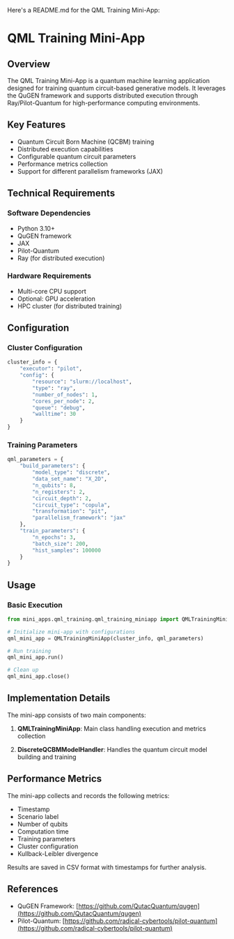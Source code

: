 Here's a README.md for the QML Training Mini-App:

# QML Training Mini-App

## Overview
The QML Training Mini-App is a quantum machine learning application designed for training quantum circuit-based generative models. It leverages the QuGEN framework and supports distributed execution through Ray/Pilot-Quantum for high-performance computing environments.

## Key Features
- Quantum Circuit Born Machine (QCBM) training
- Distributed execution capabilities
- Configurable quantum circuit parameters
- Performance metrics collection
- Support for different parallelism frameworks (JAX)


## Technical Requirements

### Software Dependencies
- Python 3.10+
- QuGEN framework
- JAX
- Pilot-Quantum
- Ray (for distributed execution)

### Hardware Requirements
- Multi-core CPU support
- Optional: GPU acceleration
- HPC cluster (for distributed training)

## Configuration

### Cluster Configuration
```python
cluster_info = {
    "executor": "pilot",
    "config": {
        "resource": "slurm://localhost",
        "type": "ray",
        "number_of_nodes": 1,
        "cores_per_node": 2,
        "queue": "debug",
        "walltime": 30
    }
}
```

### Training Parameters
```python
qml_parameters = {
    "build_parameters": {
        "model_type": "discrete",
        "data_set_name": "X_2D",
        "n_qubits": 8,
        "n_registers": 2,
        "circuit_depth": 2,
        "circuit_type": "copula",
        "transformation": "pit",
        "parallelism_framework": "jax"
    },
    "train_parameters": {
        "n_epochs": 3,
        "batch_size": 200,
        "hist_samples": 100000
    }
}
```

## Usage

### Basic Execution
```python
from mini_apps.qml_training.qml_training_miniapp import QMLTrainingMiniApp

# Initialize mini-app with configurations
qml_mini_app = QMLTrainingMiniApp(cluster_info, qml_parameters)

# Run training
qml_mini_app.run()

# Clean up
qml_mini_app.close()
```

## Implementation Details

The mini-app consists of two main components:

1. **QMLTrainingMiniApp**: Main class handling execution and metrics collection


2. **DiscreteQCBMModelHandler**: Handles the quantum circuit model building and training


## Performance Metrics
The mini-app collects and records the following metrics:
- Timestamp
- Scenario label
- Number of qubits
- Computation time
- Training parameters
- Cluster configuration
- Kullback-Leibler divergence

Results are saved in CSV format with timestamps for further analysis.


## References
- QuGEN Framework: [https://github.com/QutacQuantum/qugen](https://github.com/QutacQuantum/qugen)
- Pilot-Quantum: [https://github.com/radical-cybertools/pilot-quantum](https://github.com/radical-cybertools/pilot-quantum)
